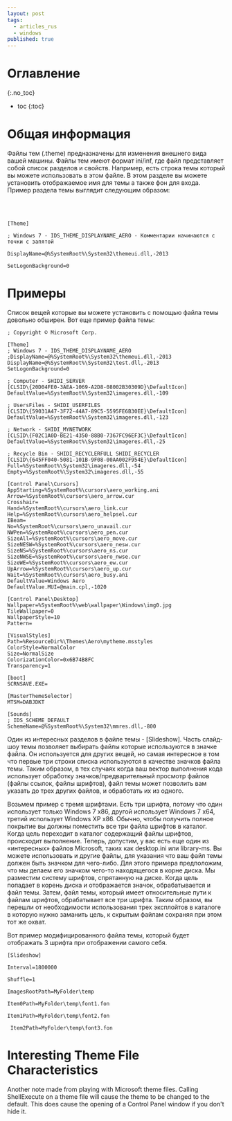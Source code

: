 ```yaml
---
layout: post
tags:
  - articles_rus
  - windows
published: true
---
```

# Оглавление
{:.no_toc}

* toc
{:toc}


# Общая информация
Файлы тем (.theme) предназначены для изменения внешнего вида вашей машины. Файлы тем имеют формат ini/inf, где файл представляет собой список разделов и свойств. Например, есть строка темы который вы можете использовать в этом файле. В этом разделе вы можете установить отображаемое имя для темы а также фон для входа. Пример раздела темы выглядит следующим образом:

 
<br><br>
	
    [Theme]

	; Windows 7 - IDS_THEME_DISPLAYNAME_AERO - Комментарии начинаются с точки с запятой

	DisplayName=@%SystemRoot%\System32\themeui.dll,-2013

	SetLogonBackground=0

 

# Примеры

Список вещей которые вы можете установить с помощью файла темы довольно обширен. Вот еще пример файла темы:

 

	; Copyright © Microsoft Corp.

    [Theme]
    ; Windows 7 - IDS_THEME_DISPLAYNAME_AERO
    ;DisplayName=@%SystemRoot%\System32\themeui.dll,-2013
    DisplayName=@%SystemRoot%\System32\test.dll,-2013
    SetLogonBackground=0

    ; Computer - SHIDI_SERVER
    [CLSID\{20D04FE0-3AEA-1069-A2D8-08002B30309D}\DefaultIcon]
    DefaultValue=%SystemRoot%\System32\imageres.dll,-109

    ; UsersFiles - SHIDI_USERFILES
    [CLSID\{59031A47-3F72-44A7-89C5-5595FE6B30EE}\DefaultIcon]
    DefaultValue=%SystemRoot%\System32\imageres.dll,-123

    ; Network - SHIDI_MYNETWORK
    [CLSID\{F02C1A0D-BE21-4350-88B0-7367FC96EF3C}\DefaultIcon]
    DefaultValue=%SystemRoot%\System32\imageres.dll,-25

    ; Recycle Bin - SHIDI_RECYCLERFULL SHIDI_RECYCLER
    [CLSID\{645FF040-5081-101B-9F08-00AA002F954E}\DefaultIcon]
    Full=%SystemRoot%\System32\imageres.dll,-54
    Empty=%SystemRoot%\System32\imageres.dll,-55

    [Control Panel\Cursors]
    AppStarting=%SystemRoot%\cursors\aero_working.ani
    Arrow=%SystemRoot%\cursors\aero_arrow.cur
    Crosshair=
    Hand=%SystemRoot%\cursors\aero_link.cur
    Help=%SystemRoot%\cursors\aero_helpsel.cur
    IBeam=
    No=%SystemRoot%\cursors\aero_unavail.cur
    NWPen=%SystemRoot%\cursors\aero_pen.cur
    SizeAll=%SystemRoot%\cursors\aero_move.cur
    SizeNESW=%SystemRoot%\cursors\aero_nesw.cur
    SizeNS=%SystemRoot%\cursors\aero_ns.cur
    SizeNWSE=%SystemRoot%\cursors\aero_nwse.cur
    SizeWE=%SystemRoot%\cursors\aero_ew.cur
    UpArrow=%SystemRoot%\cursors\aero_up.cur
    Wait=%SystemRoot%\cursors\aero_busy.ani
    DefaultValue=Windows Aero
    DefaultValue.MUI=@main.cpl,-1020

    [Control Panel\Desktop]
    Wallpaper=%SystemRoot%\web\wallpaper\Windows\img0.jpg
    TileWallpaper=0
    WallpaperStyle=10
    Pattern=

    [VisualStyles]
    Path=%ResourceDir%\Themes\Aero\mytheme.msstyles
    ColorStyle=NormalColor
    Size=NormalSize
    ColorizationColor=0x6B74B8FC
    Transparency=1

    [boot]
    SCRNSAVE.EXE=

    [MasterThemeSelector]
    MTSM=DABJDKT

    [Sounds]
    ; IDS_SCHEME_DEFAULT
    SchemeName=@%SystemRoot%\System32\mmres.dll,-800

 

Один из интересных разделов в файле темы - [Slideshow]. Часть слайд-шоу темы позволяет выбирать файлы которые используются в значке файла. Он используется для других вещей, но самая интересное в том что первые три строки списка используются в качестве значков файла темы. Таким образом, в тех случаях когда ваш вектор выполнения кода использует обработку значков/предварительный просмотр файлов (файлы ссылок, файлы шрифтов), файл темы может позволить вам указать до трех других файлов, и обработать их из одного.


Возьмем пример с тремя шрифтами. Есть три шрифта, потому что один использует только Windows 7 x86, другой использует Windows 7 x64, третий использует Windows XP x86. Обычно, чтобы получить полное покрытие вы должны поместить все три файла шрифтов в каталог. Когда цель переходит в каталог содержащий файлы шрифтов, происходит выполнение. Теперь, допустим, у вас есть еще один из «интересных» файлов Microsoft, таких как desktop.ini или library-ms. Вы можете использовать и другие файлы, для указания что ваш файл темы должен быть значком для чего-либо. Для этого примера предположим, что мы делаем его значком чего-то находящегося в корне диска. Мы разместим систему шрифтов, спрятанную на диске. Когда цель попадает в корень диска и отображается значок, обрабатывается и файл темы. Затем, файл темы, который имеет относительные пути к файлам шрифтов, обрабатывает все три шрифта. Таким образом, вы перешли от необходимости использования трех эксплойтов в каталоге в которую нужно заманить цель, к скрытым файлам сохраняя при этом тот же охват.

 
Вот пример модифицированного файла темы, который будет отображать 3 шрифта при отображении самого себя.

    [Slideshow]

    Interval=1800000

    Shuffle=1

    ImagesRootPath=MyFolder\temp

    Item0Path=MyFolder\temp\font1.fon

    Item1Path=MyFolder\temp\font2.fon

     Item2Path=MyFolder\temp\font3.fon

 
# Interesting Theme File Characteristics

Another note made from playing with Microsoft theme files. Calling ShellExecute on a theme file will cause the theme to be changed to the default. This does cause the opening of a Control Panel window if you don't hide it.

